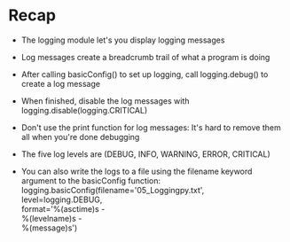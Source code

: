 # Recap

- The logging module let's you display logging messages

- Log messages create a breadcrumb trail of what a program is doing

- After calling basicConfig() to set up logging, call logging.debug() to create a log message

- When finished, disable the log messages with logging.disable(logging.CRITICAL)

- Don't use the print function for log messages: It's hard to remove them all when you're done debugging

- The five log levels are (DEBUG, INFO, WARNING, ERROR, CRITICAL)

- You can also write the logs to a file using the filename keyword argument to the basicConfig function:
  logging.basicConfig(filename='05_Loggingpy.txt', \
   level=logging.DEBUG, \
   format='%(asctime)s - \
   %(levelname)s - \
   %(message)s')

